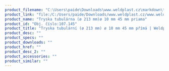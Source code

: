 ```yaml
---
product_filename: "C:\Users\paide\Downloads\www.weldplast.cz\markdown\tryska-tubularni-o-213-mm-o-10-mm-45-mm-prima.md"
product_link: "file:/C:/Users/paide/Downloads/www.weldplast.cz/www.weldplast.cz/sk/tryska-tubularni-o-213-mm-o-10-mm-45-mm-prima"
product_name: "Tryska tubulárna (ø 213 mm)ø 10 mm 45 mm priama"
product_id: "Obj. číslo:107.145"
product_title: "Tryska tubulární (ø 213 mm) ø 10 mm 45 mm přímá | Weldplast"
product_desc: ""
product_specs: ""
product_downloads: ""
product_href: ""
product_desc_2: ""
product_accessories: ""
product_similar: ""
---
```


